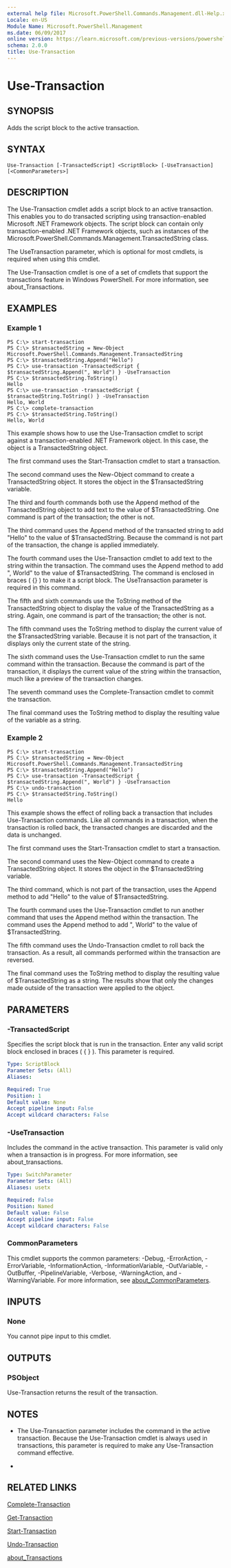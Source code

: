 ```yaml
---
external help file: Microsoft.PowerShell.Commands.Management.dll-Help.xml
Locale: en-US
Module Name: Microsoft.PowerShell.Management
ms.date: 06/09/2017
online version: https://learn.microsoft.com/previous-versions/powershell/module/microsoft.powershell.management/use-transaction?view=powershell-4.0&WT.mc_id=ps-gethelp
schema: 2.0.0
title: Use-Transaction
---
```


# Use-Transaction

## SYNOPSIS
Adds the script block to the active transaction.

## SYNTAX

```
Use-Transaction [-TransactedScript] <ScriptBlock> [-UseTransaction] [<CommonParameters>]
```

## DESCRIPTION
The Use-Transaction cmdlet adds a script block to an active transaction.
This enables you to do transacted scripting using transaction-enabled Microsoft .NET Framework objects.
The script block can contain only transaction-enabled .NET Framework objects, such as instances of the Microsoft.PowerShell.Commands.Management.TransactedString class.

The UseTransaction parameter, which is optional for most cmdlets, is required when using this cmdlet.

The Use-Transaction cmdlet is one of a set of cmdlets that support the transactions feature in Windows PowerShell.
For more information, see about_Transactions.

## EXAMPLES

### Example 1
```
PS C:\> start-transaction
PS C:\> $transactedString = New-Object Microsoft.PowerShell.Commands.Management.TransactedString
PS C:\> $transactedString.Append("Hello")
PS C:\> use-transaction -TransactedScript { $transactedString.Append(", World") } -UseTransaction
PS C:\> $transactedString.ToString()
Hello
PS C:\> use-transaction -transactedScript { $transactedString.ToString() } -UseTransaction
Hello, World
PS C:\> complete-transaction
PS C:\> $transactedString.ToString()
Hello, World
```

This example shows how to use the Use-Transaction cmdlet to script against a transaction-enabled .NET Framework object.
In this case, the object is a TransactedString object.

The first command uses the Start-Transaction cmdlet to start a transaction.

The second command uses the New-Object command to create a TransactedString object.
It stores the object in the $TransactedString variable.

The third and fourth commands both use the Append method of the TransactedString object to add text to the value of $TransactedString.
One command is part of the transaction; the other is not.

The third command uses the Append method of the transacted string to add "Hello" to the value of $TransactedString.
Because the command is not part of the transaction, the change is applied immediately.

The fourth command uses the Use-Transaction cmdlet to add text to the string within the transaction.
The command uses the Append method to add ", World" to the value of $TransactedString.
The command is enclosed in braces ( {} ) to make it a script block.
The UseTransaction parameter is required in this command.

The fifth and sixth commands use the ToString method of the TransactedString object to display the value of the TransactedString as a string.
Again, one command is part of the transaction; the other is not.

The fifth command uses the ToString method to display the current value of the $TransactedString variable.
Because it is not part of the transaction, it displays only the current state of the string.

The sixth command uses the Use-Transaction cmdlet to run the same command within the transaction.
Because the command is part of the transaction, it displays the current value of the string within the transaction, much like a preview of the transaction changes.

The seventh command uses the Complete-Transaction cmdlet to commit the transaction.

The final command uses the ToString method to display the resulting value of the variable as a string.

### Example 2
```
PS C:\> start-transaction
PS C:\> $transactedString = New-Object Microsoft.PowerShell.Commands.Management.TransactedString
PS C:\> $transactedString.Append("Hello")
PS C:\> use-transaction -TransactedScript { $transactedString.Append(", World") } -UseTransaction
PS C:\> undo-transaction
PS C:\> $transactedString.ToString()
Hello
```

This example shows the effect of rolling back a transaction that includes Use-Transaction commands.
Like all commands in a transaction, when the transaction is rolled back, the transacted changes are discarded and the data is unchanged.

The first command uses the Start-Transaction cmdlet to start a transaction.

The second command uses the New-Object command to create a TransactedString object.
It stores the object in the $TransactedString variable.

The third command, which is not part of the transaction, uses the Append method to add "Hello" to the value of $TransactedString.

The fourth command uses the Use-Transaction cmdlet to run another command that uses the Append method within the transaction.
The command uses the Append method to add ", World" to the value of $TransactedString.

The fifth command uses the Undo-Transaction cmdlet to roll back the transaction.
As a result, all commands performed within the transaction are reversed.

The final command uses the ToString method to display the resulting value of $TransactedString as a string.
The results show that only the changes made outside of the transaction were applied to the object.

## PARAMETERS

### -TransactedScript
Specifies the script block that is run in the transaction.
Enter any valid script block enclosed in braces ( { } ).
This parameter is required.

```yaml
Type: ScriptBlock
Parameter Sets: (All)
Aliases:

Required: True
Position: 1
Default value: None
Accept pipeline input: False
Accept wildcard characters: False
```

### -UseTransaction
Includes the command in the active transaction.
This parameter is valid only when a transaction is in progress.
For more information, see about_transactions.

```yaml
Type: SwitchParameter
Parameter Sets: (All)
Aliases: usetx

Required: False
Position: Named
Default value: False
Accept pipeline input: False
Accept wildcard characters: False
```

### CommonParameters
This cmdlet supports the common parameters: -Debug, -ErrorAction, -ErrorVariable, -InformationAction, -InformationVariable, -OutVariable, -OutBuffer, -PipelineVariable, -Verbose, -WarningAction, and -WarningVariable. For more information, see [about_CommonParameters](https://go.microsoft.com/fwlink/?LinkID=113216).

## INPUTS

### None
You cannot pipe input to this cmdlet.

## OUTPUTS

### PSObject
Use-Transaction returns the result of the transaction.

## NOTES
* The Use-Transaction parameter includes the command in the active transaction. Because the Use-Transaction cmdlet is always used in transactions, this parameter is required to make any Use-Transaction command effective.

*

## RELATED LINKS

[Complete-Transaction](Complete-Transaction.md)

[Get-Transaction](Get-Transaction.md)

[Start-Transaction](Start-Transaction.md)

[Undo-Transaction](Undo-Transaction.md)

[about_Transactions](../Microsoft.PowerShell.Core/About/about_Transactions.md)


